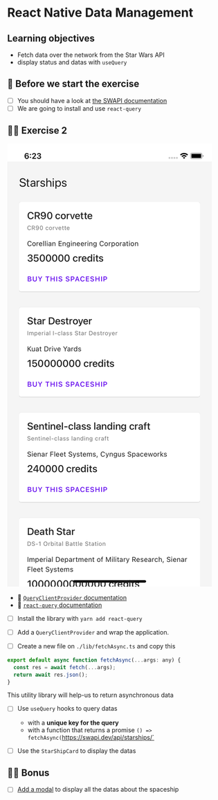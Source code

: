 # React Native Data Management

## Learning objectives

- Fetch data over the network from the Star Wars API
- display status and datas with `useQuery`

## 🥑 Before we start the exercise

- [ ] You should have a look at [the SWAPI documentation](https://swapi.dev/documentation#starships)
- [ ] We are going to install and use `react-query`

## 🤸‍♀️ Exercise 2

![Starships list](https://raw.githubusercontent.com/reactgraphqlacademy/twitter-clone-native/master/src/exercice/05/starships.png)

- 🥑 [`QueryClientProvider` documentation](https://react-query.tanstack.com/reference/QueryClientProvider#_top)
- 🥑 [`react-query` documentation](https://react-query.tanstack.com/docs/guides/queries)

- [ ] Install the library with `yarn add react-query`
- [ ] Add a `QueryClientProvider` and wrap the application.

- [ ] Create a new file on `./lib/fetchAsync.ts` and copy this

```javascript
export default async function fetchAsync(...args: any) {
  const res = await fetch(...args);
  return await res.json();
}
```

This utility library will help-us to return asynchronous data

- [ ] Use `useQuery` hooks to query datas
  - with a **unique key for the query**
  - with a function that returns a promise `() => fetchAsync(`https://swapi.dev/api/starships/`

- [ ] Use the `StarShipCard` to display the datas

## 🏋️‍♀️ Bonus

- [ ] [Add a modal](https://callstack.github.io/react-native-paper/modal.html) to display all the datas about the spaceship
